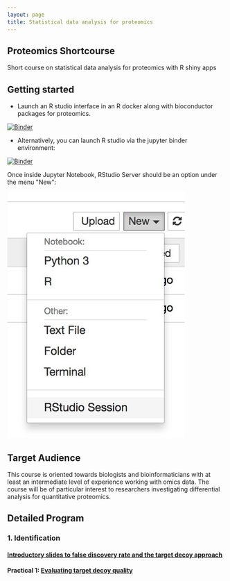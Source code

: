 ```yaml
---
layout: page
title: Statistical data analysis for proteomics
---
```


## Proteomics Shortcourse

Short course on statistical data analysis for proteomics with R shiny apps

## Getting started

- Launch an R studio interface in an R docker along with bioconductor packages for proteomics.

[![Binder](http://mybinder.org/badge.svg)](http://mybinder.org/v2/gh/statOmics/proteomicsShortCourse/master?urlpath=rstudio)

- Alternatively, you can launch R studio via the jupyter binder environment:

[![Binder](http://mybinder.org/badge.svg)](http://mybinder.org/v2/gh/statOmics/proteomicsShortCourse/master)

Once inside Jupyter Notebook, RStudio Server should be an option under the menu
"New":

![](img/rstudio-session.jpg)

## Target Audience
This course is oriented towards biologists and bioinformaticians with at least an intermediate level of experience working with omics data. The course will be of particular interest to researchers investigating differential analysis for quantitative proteomics.

## Detailed Program
### 1. Identification
#### [Introductory slides to false discovery rate and the target decoy approach](assets/1_Identification_Evaluation_Target_Decoy_Approach.pdf)


#### Practical 1: [Evaluating target decoy quality](pages/Identification.md)
